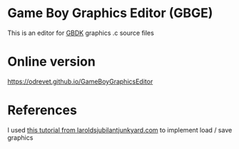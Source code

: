 # Game Boy Graphics Editor (GBGE)

This is an editor for [GBDK](https://github.com/gbdk-2020/gbdk-2020) graphics .c source files

# Online version 

https://odrevet.github.io/GameBoyGraphicsEditor

# References

I used [this tutorial from laroldsjubilantjunkyard.com](https://laroldsjubilantjunkyard.com/tutorials/how-to-make-a-gameboy-game/sprites-and-backgrounds/)
to implement load / save graphics
